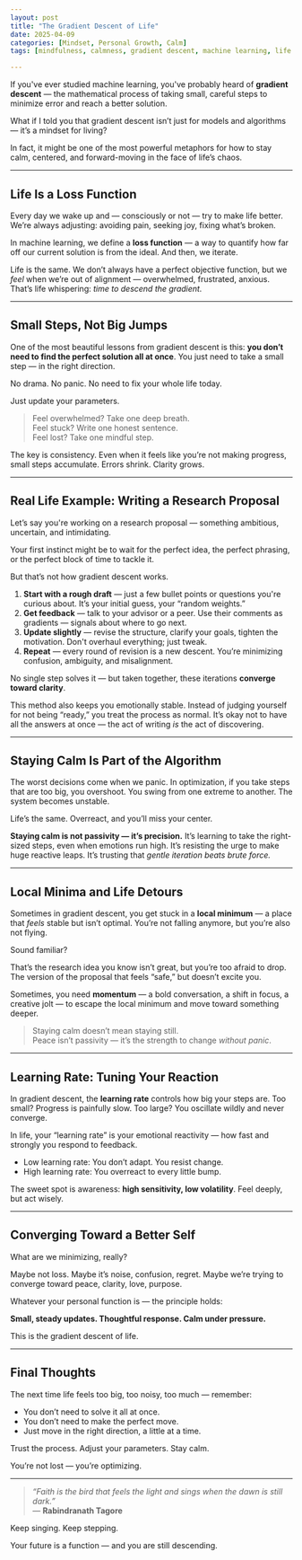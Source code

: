 ```yaml
---
layout: post
title: "The Gradient Descent of Life"
date: 2025-04-09
categories: [Mindset, Personal Growth, Calm]
tags: [mindfulness, calmness, gradient descent, machine learning, life philosophy]

---
```


If you've ever studied machine learning, you've probably heard of **gradient descent** — the mathematical process of taking small, careful steps to minimize error and reach a better solution.

What if I told you that gradient descent isn’t just for models and algorithms — it’s a mindset for living?

In fact, it might be one of the most powerful metaphors for how to stay calm, centered, and forward-moving in the face of life’s chaos.

---

## Life Is a Loss Function

Every day we wake up and — consciously or not — try to make life better. We’re always adjusting: avoiding pain, seeking joy, fixing what’s broken.

In machine learning, we define a **loss function** — a way to quantify how far off our current solution is from the ideal. And then, we iterate.

Life is the same. We don’t always have a perfect objective function, but we *feel* when we’re out of alignment — overwhelmed, frustrated, anxious. That’s life whispering: *time to descend the gradient.*

---

## Small Steps, Not Big Jumps

One of the most beautiful lessons from gradient descent is this: **you don’t need to find the perfect solution all at once**. You just need to take a small step — in the right direction.

No drama. No panic. No need to fix your whole life today.

Just update your parameters.

> Feel overwhelmed? Take one deep breath.  
> Feel stuck? Write one honest sentence.  
> Feel lost? Take one mindful step.

The key is consistency. Even when it feels like you’re not making progress, small steps accumulate. Errors shrink. Clarity grows.

---

## Real Life Example: Writing a Research Proposal

Let’s say you're working on a research proposal — something ambitious, uncertain, and intimidating.

Your first instinct might be to wait for the perfect idea, the perfect phrasing, or the perfect block of time to tackle it.

But that’s not how gradient descent works.

1. **Start with a rough draft** — just a few bullet points or questions you're curious about. It’s your initial guess, your “random weights.”
2. **Get feedback** — talk to your advisor or a peer. Use their comments as gradients — signals about where to go next.
3. **Update slightly** — revise the structure, clarify your goals, tighten the motivation. Don't overhaul everything; just tweak.
4. **Repeat** — every round of revision is a new descent. You’re minimizing confusion, ambiguity, and misalignment.

No single step solves it — but taken together, these iterations **converge toward clarity**.

This method also keeps you emotionally stable. Instead of judging yourself for not being “ready,” you treat the process as normal. It’s okay not to have all the answers at once — the act of writing *is* the act of discovering.

---

## Staying Calm Is Part of the Algorithm

The worst decisions come when we panic. In optimization, if you take steps that are too big, you overshoot. You swing from one extreme to another. The system becomes unstable.

Life’s the same. Overreact, and you’ll miss your center.

**Staying calm is not passivity — it’s precision.** It’s learning to take the right-sized steps, even when emotions run high. It’s resisting the urge to make huge reactive leaps. It’s trusting that *gentle iteration beats brute force.*

---

## Local Minima and Life Detours

Sometimes in gradient descent, you get stuck in a **local minimum** — a place that *feels* stable but isn’t optimal. You’re not falling anymore, but you’re also not flying.

Sound familiar?

That’s the research idea you know isn’t great, but you’re too afraid to drop. The version of the proposal that feels “safe,” but doesn’t excite you.

Sometimes, you need **momentum** — a bold conversation, a shift in focus, a creative jolt — to escape the local minimum and move toward something deeper.

> Staying calm doesn’t mean staying still.  
> Peace isn’t passivity — it’s the strength to change *without panic*.

---

## Learning Rate: Tuning Your Reaction

In gradient descent, the **learning rate** controls how big your steps are. Too small? Progress is painfully slow. Too large? You oscillate wildly and never converge.

In life, your “learning rate” is your emotional reactivity — how fast and strongly you respond to feedback.

- Low learning rate: You don’t adapt. You resist change.
- High learning rate: You overreact to every little bump.

The sweet spot is awareness: **high sensitivity, low volatility**. Feel deeply, but act wisely.

---

## Converging Toward a Better Self

What are we minimizing, really?

Maybe not loss. Maybe it’s noise, confusion, regret. Maybe we’re trying to converge toward peace, clarity, love, purpose.

Whatever your personal function is — the principle holds:

**Small, steady updates. Thoughtful response. Calm under pressure.**

This is the gradient descent of life.

---

## Final Thoughts

The next time life feels too big, too noisy, too much — remember:

- You don’t need to solve it all at once.
- You don’t need to make the perfect move.
- Just move in the right direction, a little at a time.

Trust the process. Adjust your parameters. Stay calm.

You’re not lost — you’re optimizing.

---

> _“Faith is the bird that feels the light and sings when the dawn is still dark.”_  
> — **Rabindranath Tagore**

Keep singing. Keep stepping.

Your future is a function — and you are still descending.
